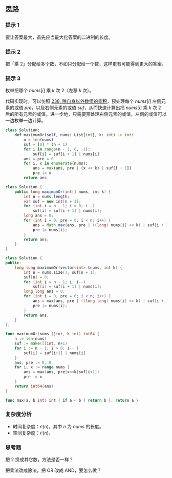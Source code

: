 ## 思路

### 提示 1

要让答案最大，首先应当最大化答案的二进制的长度。

### 提示 2

把「乘 $2$」分配给多个数，不如只分配给一个数，这样更有可能得到更大的答案。

### 提示 3

枚举把哪个 $\textit{nums}[i]$ 乘 $k$ 次 $2$（左移 $k$ 次）。

代码实现时，可以仿照 [238. 除自身以外数组的乘积](https://leetcode.cn/problems/product-of-array-except-self/)，预处理每个 $\textit{nums}[i]$ 左侧元素的或值 $\textit{pre}$，以及右侧元素的或值 $\textit{suf}$，从而快速计算出把 $\textit{nums}[i]$ 乘 $k$ 次 $2$ 后的所有元素的或值。进一步地，只需要预处理右侧元素的或值，左侧的或值可以一边枚举一边计算。

```py [sol1-Python3]
class Solution:
    def maximumOr(self, nums: List[int], k: int) -> int:
        n = len(nums)
        suf = [0] * (n + 1)
        for i in range(n - 1, 0, -1):
            suf[i] = suf[i + 1] | nums[i]
        ans = pre = 0
        for i, x in enumerate(nums):
            ans = max(ans, pre | (x << k) | suf[i + 1])
            pre |= x
        return ans
```

```java [sol1-Java]
class Solution {
    public long maximumOr(int[] nums, int k) {
        int n = nums.length;
        var suf = new int[n + 1];
        for (int i = n - 1; i > 0; i--)
            suf[i] = suf[i + 1] | nums[i];
        long ans = 0;
        for (int i = 0, pre = 0; i < n; i++) {
            ans = Math.max(ans, pre | ((long) nums[i] << k) | suf[i + 1]);
            pre |= nums[i];
        }
        return ans;
    }
}
```

```cpp [sol1-C++]
class Solution {
public:
    long long maximumOr(vector<int> &nums, int k) {
        int n = nums.size(), suf[n + 1];
        suf[n] = 0;
        for (int i = n - 1; i; i--)
            suf[i] = suf[i + 1] | nums[i];
        long long ans = 0;
        for (int i = 0, pre = 0; i < n; i++) {
            ans = max(ans, pre | ((long long) nums[i] << k) | suf[i + 1]);
            pre |= nums[i];
        }
        return ans;
    }
};
```

```go [sol1-Go]
func maximumOr(nums []int, k int) int64 {
	n := len(nums)
	suf := make([]int, n+1)
	for i := n - 1; i > 0; i-- {
		suf[i] = suf[i+1] | nums[i]
	}
	ans, pre := 0, 0
	for i, x := range nums {
		ans = max(ans, pre|x<<k|suf[i+1])
		pre |= x
	}
	return int64(ans)
}

func max(a, b int) int { if a < b { return b }; return a }
```

### 复杂度分析

- 时间复杂度：$\mathcal{O}(n)$，其中 $n$ 为 $\textit{nums}$ 的长度。
- 空间复杂度：$\mathcal{O}(n)$。

### 思考题

把 $2$ 换成其它数，方法是否一样？

把乘法改成除法，把 OR 改成 AND，要怎么做？

